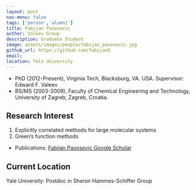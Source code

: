 ```yaml
---
layout: post
nav-menu: false
tags: ['person','alumni']
title: Fabijan Pavosevic
author: Valeev Group
description: Graduate Student
image: assets/images/people/fabijan_pavosevic.jpg
github_url: https://github.com/fabijan5
email: 
location: Yale University
---
```

- PhD (2012-Present), Virginia Tech, Blacksburg, VA. USA. Supervisor: Edward F. Valeev
- BS/MS (2003-2009), Faculty of Chemical Engineering and Technology, University of Zagreb, Zagreb, Croatia.

## Research Interest
  1. Explicitly correlated methods for large molecular systems
  2. Green’s function methods

- Publications:
    [Fabijan Pavosevic Google Scholar](https://scholar.google.com/citations?user=q2lveLEAAAAJ&hl=en)

## Current Location
 Yale University:  Postdoc in Sharon Hammes-Schiffer Group
